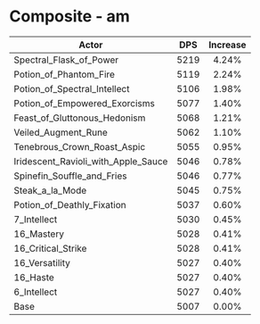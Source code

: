 # Composite - am
| Actor | DPS | Increase |
|---|:---:|:---:|
|Spectral_Flask_of_Power|5219|4.24%|
|Potion_of_Phantom_Fire|5119|2.24%|
|Potion_of_Spectral_Intellect|5106|1.98%|
|Potion_of_Empowered_Exorcisms|5077|1.40%|
|Feast_of_Gluttonous_Hedonism|5068|1.21%|
|Veiled_Augment_Rune|5062|1.10%|
|Tenebrous_Crown_Roast_Aspic|5055|0.95%|
|Iridescent_Ravioli_with_Apple_Sauce|5046|0.78%|
|Spinefin_Souffle_and_Fries|5046|0.77%|
|Steak_a_la_Mode|5045|0.75%|
|Potion_of_Deathly_Fixation|5037|0.60%|
|7_Intellect|5030|0.45%|
|16_Mastery|5028|0.41%|
|16_Critical_Strike|5028|0.41%|
|16_Versatility|5027|0.40%|
|16_Haste|5027|0.40%|
|6_Intellect|5027|0.40%|
|Base|5007|0.00%|

